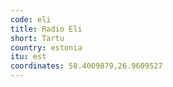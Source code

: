 ```yaml
---
code: eli
title: Radio Eli
short: Tartu
country: estonia
itu: est
coordinates: 58.4009879,26.9609527
---
```

